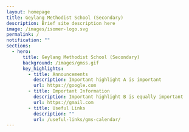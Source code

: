 ```yaml
---
layout: homepage
title: Geylang Methodist School (Secondary)
description: Brief site description here
image: /images/isomer-logo.svg
permalink: /
notification: ""
sections:
  - hero:
      title: Geylang Methodist School (Secondary)
      background: /images/gmss.gif
      key_highlights:
        - title: Announcements
          description: Important highlight A is important
          url: https://google.com
        - title: Important Information
          description: Important highlight B is equally important
          url: https://gmail.com
        - title: Useful Links
          description: ""
          url: /useful-links/gms-calendar/
---
```


